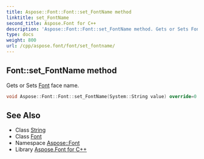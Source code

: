 ```yaml
---
title: Aspose::Font::Font::set_FontName method
linktitle: set_FontName
second_title: Aspose.Font for C++
description: 'Aspose::Font::Font::set_FontName method. Gets or Sets Font face name in C++.'
type: docs
weight: 800
url: /cpp/aspose.font/font/set_fontname/
---
```

## Font::set_FontName method


Gets or Sets [Font](../) face name.

```cpp
void Aspose::Font::Font::set_FontName(System::String value) override=0
```

## See Also

* Class [String](../../../system/string/)
* Class [Font](../)
* Namespace [Aspose::Font](../../)
* Library [Aspose.Font for C++](../../../)
